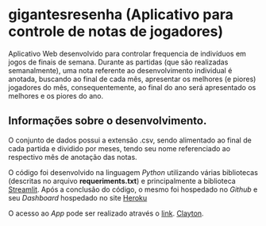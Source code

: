 # gigantesresenha (Aplicativo para controle de notas de jogadores)

Aplicativo Web desenvolvido para controlar frequencia de indivíduos em jogos de finais de semana. Durante as partidas (que são realizadas semanalmente), uma nota referente ao desenvolvimento individual é anotada, buscando ao final de cada mês, apresentar os melhores (e piores) jogadores do mês, consequentemente, ao final do ano será apresentado os melhores e os piores do ano.

## Informações sobre o desenvolvimento.

O conjunto de dados possui a extensão .csv, sendo alimentado ao final de cada partida e dividido por meses, tendo seu nome referenciado ao respectivo mês de anotação das notas.

O código foi desenvolvido na linguagem *Python* utilizando várias bibliotecas (descritas no arquivo **requeriments.txt**) e principalmente a biblioteca [Streamlit](https://www.streamlit.io/). Após a conclusão do código, o mesmo foi hospedado no *Github* e seu *Dashboard* hospedado no site [Heroku](https://dashboard.heroku.com/)

O acesso ao *App* pode ser realizado através o [link](https://gigantesresenha.herokuapp.com/).
[Clayton](https://www.linkedin.com/in/clayton-pereira-72491648/).
